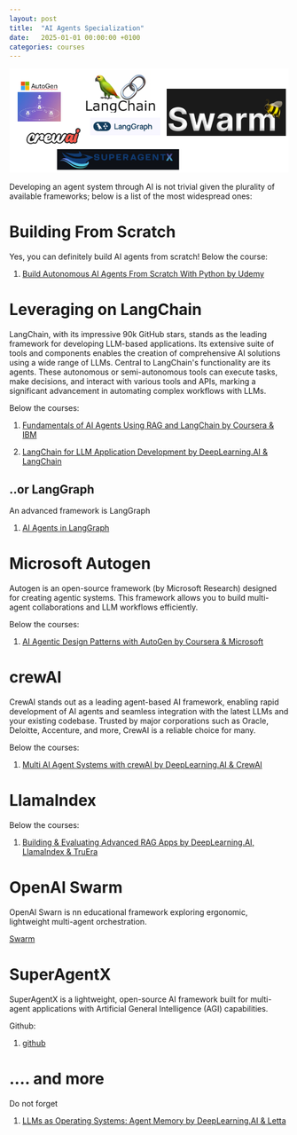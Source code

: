 ```yaml
---
layout: post
title:  "AI Agents Specialization"
date:   2025-01-01 00:00:00 +0100
categories: courses
---
```


![Agentic AI](/agenticai.png)

Developing an agent system through AI is not trivial given the plurality of available frameworks; below is a list of the most widespread ones:

# Building From Scratch

Yes, you can definitely build AI agents from scratch! Below the course:
1. [Build Autonomous AI Agents From Scratch With Python by Udemy](https://www.udemy.com/course/build-autonomous-ai-agents-from-scratch-with-python)

# Leveraging on LangChain

LangChain, with its impressive 90k GitHub stars, stands as the leading framework for developing LLM-based applications. Its extensive suite of tools and components enables the creation of comprehensive AI solutions using a wide range of LLMs. Central to LangChain's functionality are its agents. These autonomous or semi-autonomous tools can execute tasks, make decisions, and interact with various tools and APIs, marking a significant advancement in automating complex workflows with LLMs.

Below the courses:
1. [Fundamentals of AI Agents Using RAG and LangChain by Coursera & IBM](https://www.coursera.org/learn/fundamentals-of-ai-agents-using-rag-and-langchain)

2. [LangChain for LLM Application Development by DeepLearning.AI & LangChain](https://www.deeplearning.ai/short-courses/langchain-for-llm-application-development/)

## ..or LangGraph

An advanced framework is LangGraph

1. [AI Agents in LangGraph](https://learn.deeplearning.ai/courses/ai-agents-in-langgraph/lesson/1/introduction)

# Microsoft Autogen

Autogen is an open-source framework (by Microsoft Research) designed for creating agentic systems. This framework allows you to build multi-agent collaborations and LLM workflows efficiently.

Below the courses:
1. [AI Agentic Design Patterns with AutoGen by Coursera & Microsoft](https://www.coursera.org/projects/ai-agentic-design-patterns-with-autogen)


# crewAI

CrewAI stands out as a leading agent-based AI framework, enabling rapid development of AI agents and seamless integration with the latest LLMs and your existing codebase. Trusted by major corporations such as Oracle, Deloitte, Accenture, and more, CrewAI is a reliable choice for many.

Below the courses:
1. [Multi AI Agent Systems with crewAI by DeepLearning.AI & CrewAI](https://www.deeplearning.ai/short-courses/multi-ai-agent-systems-with-crewai/)

# LlamaIndex

Below the courses:
1. [Building & Evaluating Advanced RAG Apps by DeepLearning.AI, LlamaIndex & TruEra](https://www.deeplearning.ai/short-courses/building-evaluating-advanced-rag/)

# OpenAI Swarm

OpenAI Swarn is nn educational framework exploring ergonomic, lightweight multi-agent orchestration.

[Swarm](https://github.com/openai/swarm)


# SuperAgentX

SuperAgentX is a lightweight, open-source AI framework built for multi-agent applications with Artificial General Intelligence (AGI) capabilities.

Github:
1. [github](https://github.com/superagentxai/superagentx)

# .... and more

Do not forget


1. [LLMs as Operating Systems: Agent Memory by DeepLearning.AI & Letta](https://learn.deeplearning.ai/courses/llms-as-operating-systems-agent-memory/lesson/1/introduction)